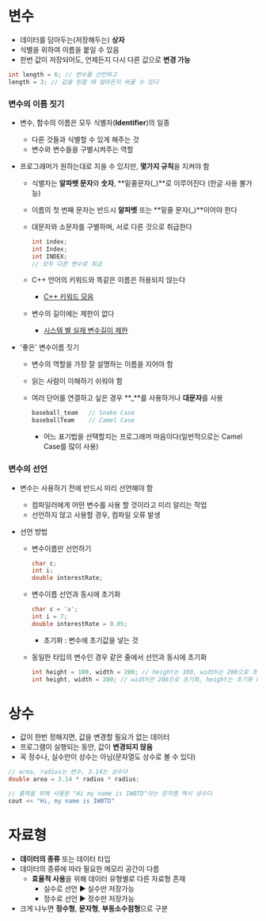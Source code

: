 # 변수

- 데이터를 담아두는(저장해두는) **상자**
- 식별을 위하여 이름을 붙일 수 있음
- 한번 값이 저장되어도, 언제든지 다시 다른 값으로 **변경 가능**

~~~c++
int length = 6; // 변수를 선언하고
length = 3; // 값을 원할 때 얼마든지 바꿀 수 있다
~~~

### 변수의 이름 짓기

- 변수, 함수의 이름은 모두 식별자(**Identifier**)의 일종

  - 다른 것들과 식별할 수 있게 해주는 것
  - 변수와 변수들을 구별시켜주는 역할

- 프로그래머가 원하는대로 지을 수 있지만, **몇가지 규칙**을 지켜야 함

  - 식별자는 **알파벳 문자**와 **숫자**, **밑줄문자(_)**로 이루어진다 (한글 사용 불가능)

  - 이름의 첫 번째 문자는 반드시 **알파벳** 또는 **밑줄 문자(_)**이어야 한다

  - 대문자와 소문자를 구별하며, 서로 다른 것으로 취급한다

    ~~~c++
    int index;
    int Index;
    int INDEX;
    // 모두 다른 변수로 취급
    ~~~

  - C++ 언어의 키워드와 똑같은 이름은 허용되지 않는다

    - [C++ 키워드 모음](https://ko.cppreference.com/w/cpp/keyword)

  - 변수의 길이에는 제한이 없다

    - [시스템 별 실제 변수길이 제한](https://stackoverflow.com/questions/6007568/what-is-max-length-for-an-c-c-identifier-on-common-build-systems)

- '좋은' 변수이름 짓기

  - 변수의 역할을 가장 잘 설명하는 이름을 지어야 함

  - 읽는 사람이 이해하기 쉬워야 함

  - 여러 단어를 연결하고 싶은 경우 **_**를 사용하거나 **대문자**를 사용

    ~~~c++
    baseball_team	// Snake Case
    baseballTeam	// Camel Case 
    ~~~

    - 어느 표기법을 선택할지는 프로그래머 마음이다(일반적으로는 Camel Case를 많이 사용)

### 변수의 선언

- 변수는 사용하기 전에 반드시 미리 선언해야 함

  - 컴파일러에게 어떤 변수를 사용 할 것이라고 미리 알리는 작업
  - 선언하지 않고 사용할 경우, 컴파일 오류 발생

- 선언 방법

  - 변수이름만 선언하기

    ~~~c++
    char c;
    int i;
    double interestRate;
    ~~~

  - 변수이름 선언과 동시에 초기화

    ```c++
    char c = 'a';
    int i = 7;
    double interestRate = 0.05;
    ```
    - 초기화 : 변수에 초기값을 넣는 것

  - 동일한 타입의 변수인 경우 같은 줄에서 선언과 동시에 초기화

    ~~~c++
    int height = 100, width = 200; // height는 100, width는 200으로 초기화
    int height, width = 200; // width만 200으로 초기화, height는 초기화 X
    ~~~

    

# 상수

- 값이 한번 정해지면, 값을 변경할 필요가 없는 데이터
- 프로그램이 실행되는 동안, 값이 **변경되지 않음**
- 꼭 정수나, 실수만이 상수는 아님(문자열도 상수로 볼 수 있다)

```c++
// area, radius는 변수, 3.14는 상수다
double area = 3.14 * radius * radius;

// 출력을 위해 사용된 "Hi my name is IWBTD"라는 문자열 역시 상수다
cout << "Hi, my name is IWBTD"
```



# 자료형

- **데이터의 종류** 또는 데이터 타입
- 데이터의 종류에 따라 필요한 메모리 공간이 다름
  - **효율적 사용**을 위해 데이터 유형별로 다른 자료형 존재
    - 실수로 선언 :arrow_forward: 실수만 저장가능
    - 정수로 선언 :arrow_forward: 정수만 저장가능
- 크게 나누면 **정수형**, **문자형**, **부동소수점형**으로 구분